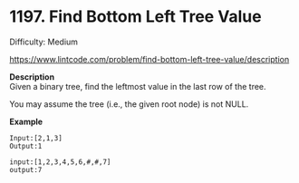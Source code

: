 # 1197. Find Bottom Left Tree Value

Difficulty: Medium

https://www.lintcode.com/problem/find-bottom-left-tree-value/description

**Description**  
Given a binary tree, find the leftmost value in the last row of the tree.

You may assume the tree (i.e., the given root node) is not NULL.

**Example**  
```
Input:[2,1,3]
Output:1

input:[1,2,3,4,5,6,#,#,7]
output:7
```
